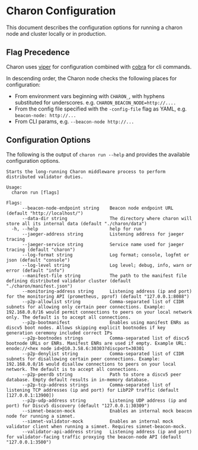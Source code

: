 # Charon Configuration

This document describes the configuration options for running a charon node and cluster locally or in production.

## Flag Precedence

Charon uses [viper](https://github.com/spf13/viper) for configuration combined with [cobra](https://github.com/spf13/cobra)
for cli commands.

In descending order, the Charon node checks the following places for configuration:
- From environment vars beginning with `CHARON_`, with hyphens substituted for underscores. e.g. `CHARON_BEACON_NODE=http://....`
- From the config file specified with the `-config-file` flag as YAML, e.g. `beacon-node: http://...`
- From CLI params, e.g. `--beacon-node http://...`

## Configuration Options
The following is the output of `charon run --help` and provides the available configuration options.

<!-- Code below generated by cmd/cmd_internal_test.go#TestConfigReference. DO NOT EDIT -->
````
Starts the long-running Charon middleware process to perform distributed validator duties.

Usage:
  charon run [flags]

Flags:
      --beacon-node-endpoint string    Beacon node endpoint URL (default "http://localhost/")
      --data-dir string                The directory where charon will store all its internal data (default "./charon/data")
  -h, --help                           help for run
      --jaeger-address string          Listening address for jaeger tracing
      --jaeger-service string          Service name used for jaeger tracing (default "charon")
      --log-format string              Log format; console, logfmt or json (default "console")
      --log-level string               Log level; debug, info, warn or error (default "info")
      --manifest-file string           The path to the manifest file defining distributed validator cluster (default "./charon/manifest.json")
      --monitoring-address string      Listening address (ip and port) for the monitoring API (prometheus, pprof) (default "127.0.0.1:8088")
      --p2p-allowlist string           Comma-separated list of CIDR subnets for allowing only certain peer connections. Example: 192.168.0.0/16 would permit connections to peers on your local network only. The default is to accept all connections.
      --p2p-bootmanifest               Enables using manifest ENRs as discv5 boot nodes. Allows skipping explicit bootnodes if key generation ceremony included correct IPs
      --p2p-bootnodes strings          Comma-separated list of discv5 bootnode URLs or ENRs. Manifest ENRs are used if empty. Example URL: enode://<hex node id>@10.3.58.6:30303?discport=30301
      --p2p-denylist string            Comma-separated list of CIDR subnets for disallowing certain peer connections. Example: 192.168.0.0/16 would disallow connections to peers on your local network. The default is to accept all connections.
      --p2p-peerdb string              Path to store a discv5 peer database. Empty default results in in-memory database.
      --p2p-tcp-address strings        Comma-separated list of listening TCP addresses (ip and port) for LibP2P traffic (default [127.0.0.1:13900])
      --p2p-udp-address string         Listening UDP address (ip and port) for Discv5 discovery (default "127.0.0.1:30309")
      --simnet-beacon-mock             Enables an internal mock beacon node for running a simnet.
      --simnet-validator-mock          Enables an internal mock validator client when running a simnet. Requires simnet-beacon-mock.
      --validator-api-address string   Listening address (ip and port) for validator-facing traffic proxying the beacon-node API (default "127.0.0.1:3500")

````
<!-- Code above generated by cmd/cmd_internal_test.go#TestConfigReference. DO NOT EDIT -->

